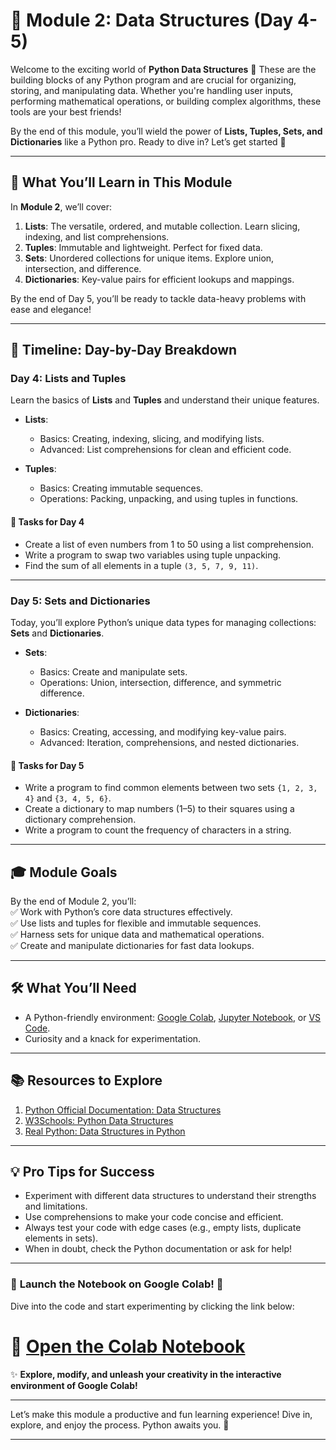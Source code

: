 # 🧩 **Module 2: Data Structures (Day 4-5)**  

Welcome to the exciting world of **Python Data Structures** 🌟 These are the building blocks of any Python program and are crucial for organizing, storing, and manipulating data. Whether you're handling user inputs, performing mathematical operations, or building complex algorithms, these tools are your best friends!  

By the end of this module, you’ll wield the power of **Lists, Tuples, Sets, and Dictionaries** like a Python pro. Ready to dive in? Let’s get started 🚀  

---

## 🌟 **What You’ll Learn in This Module**  

In **Module 2**, we’ll cover:  
1. **Lists**: The versatile, ordered, and mutable collection. Learn slicing, indexing, and list comprehensions.  
2. **Tuples**: Immutable and lightweight. Perfect for fixed data.  
3. **Sets**: Unordered collections for unique items. Explore union, intersection, and difference.  
4. **Dictionaries**: Key-value pairs for efficient lookups and mappings.  

By the end of Day 5, you’ll be ready to tackle data-heavy problems with ease and elegance!  

---

## 📅 **Timeline: Day-by-Day Breakdown**  

### **Day 4: Lists and Tuples**  
Learn the basics of **Lists** and **Tuples** and understand their unique features.  

- **Lists**:  
  - Basics: Creating, indexing, slicing, and modifying lists.  
  - Advanced: List comprehensions for clean and efficient code.  

- **Tuples**:  
  - Basics: Creating immutable sequences.  
  - Operations: Packing, unpacking, and using tuples in functions.  

#### 🎯 **Tasks for Day 4**  
- Create a list of even numbers from 1 to 50 using a list comprehension.  
- Write a program to swap two variables using tuple unpacking.  
- Find the sum of all elements in a tuple `(3, 5, 7, 9, 11)`.  

---

### **Day 5: Sets and Dictionaries**  
Today, you’ll explore Python’s unique data types for managing collections: **Sets** and **Dictionaries**.  

- **Sets**:  
  - Basics: Create and manipulate sets.  
  - Operations: Union, intersection, difference, and symmetric difference.  

- **Dictionaries**:  
  - Basics: Creating, accessing, and modifying key-value pairs.  
  - Advanced: Iteration, comprehensions, and nested dictionaries.  

#### 🎯 **Tasks for Day 5**  
- Write a program to find common elements between two sets `{1, 2, 3, 4}` and `{3, 4, 5, 6}`.  
- Create a dictionary to map numbers (1–5) to their squares using a dictionary comprehension.  
- Write a program to count the frequency of characters in a string.  

---

## 🎓 **Module Goals**  

By the end of Module 2, you’ll:  
✅ Work with Python’s core data structures effectively.  
✅ Use lists and tuples for flexible and immutable sequences.  
✅ Harness sets for unique data and mathematical operations.  
✅ Create and manipulate dictionaries for fast data lookups.  

---

## 🛠️ **What You’ll Need**  
- A Python-friendly environment: [Google Colab](https://colab.research.google.com/), [Jupyter Notebook](https://jupyter.org/), or [VS Code](https://code.visualstudio.com/).  
- Curiosity and a knack for experimentation.  

---

## 📚 **Resources to Explore**  
1. [Python Official Documentation: Data Structures](https://docs.python.org/3/tutorial/datastructures.html)  
2. [W3Schools: Python Data Structures](https://www.w3schools.com/python/python_lists.asp)  
3. [Real Python: Data Structures in Python](https://realpython.com/python-data-structures/)  

---

## 💡 **Pro Tips for Success**  
- Experiment with different data structures to understand their strengths and limitations.  
- Use comprehensions to make your code concise and efficient.  
- Always test your code with edge cases (e.g., empty lists, duplicate elements in sets).  
- When in doubt, check the Python documentation or ask for help!  

---

### 🚀 **Launch the Notebook on Google Colab!** 🌟  
Dive into the code and start experimenting by clicking the link below:

# 🔗 [Open the Colab Notebook](https://colab.research.google.com/drive/1vE1zKJJ9JzK-qiRzVbFu5LqkKuMbOl8L?usp=sharing)


✨ **Explore, modify, and unleash your creativity in the interactive environment of Google Colab!**  

---

Let’s make this module a productive and fun learning experience! Dive in, explore, and enjoy the process. Python awaits you. 🐍  

--- 
